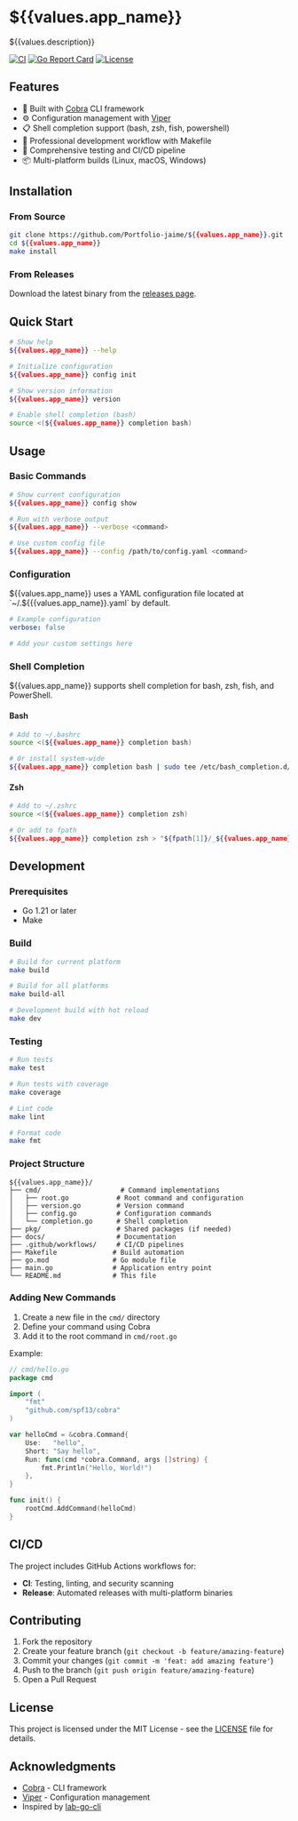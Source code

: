 # ${{values.app_name}}

${{values.description}}

[![CI](https://github.com/Portfolio-jaime/${{values.app_name}}/workflows/CI/badge.svg)](https://github.com/Portfolio-jaime/${{values.app_name}}/actions)
[![Go Report Card](https://goreportcard.com/badge/github.com/Portfolio-jaime/${{values.app_name}})](https://goreportcard.com/report/github.com/Portfolio-jaime/${{values.app_name}})
[![License](https://img.shields.io/badge/license-MIT-blue.svg)](LICENSE)

## Features

- 🚀 Built with [Cobra](https://github.com/spf13/cobra) CLI framework
- ⚙️ Configuration management with [Viper](https://github.com/spf13/viper)
- 📋 Shell completion support (bash, zsh, fish, powershell)
- 🔧 Professional development workflow with Makefile
- 🧪 Comprehensive testing and CI/CD pipeline
- 📦 Multi-platform builds (Linux, macOS, Windows)

## Installation

### From Source

```bash
git clone https://github.com/Portfolio-jaime/${{values.app_name}}.git
cd ${{values.app_name}}
make install
```

### From Releases

Download the latest binary from the [releases page](https://github.com/Portfolio-jaime/${{values.app_name}}/releases).

## Quick Start

```bash
# Show help
${{values.app_name}} --help

# Initialize configuration
${{values.app_name}} config init

# Show version information
${{values.app_name}} version

# Enable shell completion (bash)
source <(${{values.app_name}} completion bash)
```

## Usage

### Basic Commands

```bash
# Show current configuration
${{values.app_name}} config show

# Run with verbose output
${{values.app_name}} --verbose <command>

# Use custom config file
${{values.app_name}} --config /path/to/config.yaml <command>
```

### Configuration

${{values.app_name}} uses a YAML configuration file located at `~/.${{{values.app_name}}.yaml` by default.

```yaml
# Example configuration
verbose: false

# Add your custom settings here
```

### Shell Completion

${{values.app_name}} supports shell completion for bash, zsh, fish, and PowerShell.

#### Bash

```bash
# Add to ~/.bashrc
source <(${{values.app_name}} completion bash)

# Or install system-wide
${{values.app_name}} completion bash | sudo tee /etc/bash_completion.d/${{values.app_name}}
```

#### Zsh

```bash
# Add to ~/.zshrc
source <(${{values.app_name}} completion zsh)

# Or add to fpath
${{values.app_name}} completion zsh > "${fpath[1]}/_${{values.app_name}}"
```

## Development

### Prerequisites

- Go 1.21 or later
- Make

### Build

```bash
# Build for current platform
make build

# Build for all platforms
make build-all

# Development build with hot reload
make dev
```

### Testing

```bash
# Run tests
make test

# Run tests with coverage
make coverage

# Lint code
make lint

# Format code
make fmt
```

### Project Structure

```
${{values.app_name}}/
├── cmd/                    # Command implementations
│   ├── root.go            # Root command and configuration
│   ├── version.go         # Version command
│   ├── config.go          # Configuration commands
│   └── completion.go      # Shell completion
├── pkg/                   # Shared packages (if needed)
├── docs/                  # Documentation
├── .github/workflows/     # CI/CD pipelines
├── Makefile              # Build automation
├── go.mod                # Go module file
├── main.go               # Application entry point
└── README.md             # This file
```

### Adding New Commands

1. Create a new file in the `cmd/` directory
2. Define your command using Cobra
3. Add it to the root command in `cmd/root.go`

Example:

```go
// cmd/hello.go
package cmd

import (
    "fmt"
    "github.com/spf13/cobra"
)

var helloCmd = &cobra.Command{
    Use:   "hello",
    Short: "Say hello",
    Run: func(cmd *cobra.Command, args []string) {
        fmt.Println("Hello, World!")
    },
}

func init() {
    rootCmd.AddCommand(helloCmd)
}
```

## CI/CD

The project includes GitHub Actions workflows for:

- **CI**: Testing, linting, and security scanning
- **Release**: Automated releases with multi-platform binaries

## Contributing

1. Fork the repository
2. Create your feature branch (`git checkout -b feature/amazing-feature`)
3. Commit your changes (`git commit -m 'feat: add amazing feature'`)
4. Push to the branch (`git push origin feature/amazing-feature`)
5. Open a Pull Request

## License

This project is licensed under the MIT License - see the [LICENSE](LICENSE) file for details.

## Acknowledgments

- [Cobra](https://github.com/spf13/cobra) - CLI framework
- [Viper](https://github.com/spf13/viper) - Configuration management
- Inspired by [lab-go-cli](https://github.com/Portfolio-jaime/lab-go-cli)